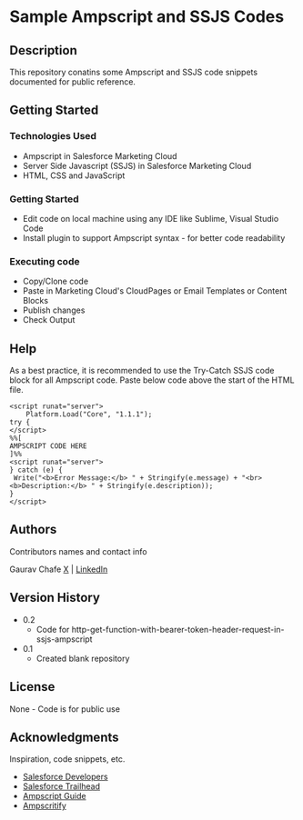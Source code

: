# Sample Ampscript and SSJS Codes

## Description

This repository conatins some Ampscript and SSJS code snippets documented for public reference.

## Getting Started

### Technologies Used

* Ampscript in Salesforce Marketing Cloud
* Server Side Javascript (SSJS) in Salesforce Marketing Cloud
* HTML, CSS and JavaScript

### Getting Started

* Edit code on local machine using any IDE like Sublime, Visual Studio Code
* Install plugin to support Ampscript syntax - for better code readability

### Executing code

* Copy/Clone code
* Paste in Marketing Cloud's CloudPages or Email Templates or Content Blocks
* Publish changes
* Check Output

## Help

As a best practice, it is recommended to use the Try-Catch SSJS code block for all Ampscript code.
Paste below code above the start of the HTML file.
```
<script runat="server">
    Platform.Load("Core", "1.1.1");
try {
</script>
%%[
AMPSCRIPT CODE HERE
]%%
<script runat="server">
} catch (e) {
 Write("<b>Error Message:</b> " + Stringify(e.message) + "<br><b>Description:</b> " + Stringify(e.description));
}
</script>

```

## Authors

Contributors names and contact info

Gaurav Chafe 
[X](https://x.com/gauravchafe) | [LinkedIn](https://in.linkedin.com/in/gauravchafe)

## Version History

* 0.2
    * Code for http-get-function-with-bearer-token-header-request-in-ssjs-ampscript
* 0.1
    * Created blank repository

## License

None - Code is for public use

## Acknowledgments

Inspiration, code snippets, etc.
* [Salesforce Developers](https://developer.salesforce.com/docs/marketing/marketing-cloud-ampscript/guide/mc-ampscript-get-started.html)
* [Salesforce Trailhead](https://github.com/dbader/readme-template)
* [Ampscript Guide](https://trailhead.salesforce.com/content/learn/trails/code-with-ampscript)
* [Ampscritify](https://b2shashi-mc.github.io/ampscript/)
